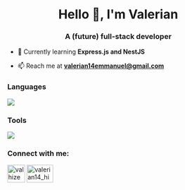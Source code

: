 <h1 align="center">Hello 👋, I'm Valerian</h1>
<h3 align="center">A (future) full-stack developer</h3>

- 🌱 Currently learning **Express.js and NestJS**

- 📫 Reach me at **valerian14emmanuel@gmail.com**

<h3 align="left">Languages</h3>
<img src="https://go-skill-icons.vercel.app/api/icons?i=js,ts,python,java,html,css">
<p align="left"> </p>

<h3 align="left">Tools</h3>
<img src="https://go-skill-icons.vercel.app/api/icons?i=express,nestjs,nodejs,react,tailwind,nextjs,postgresql,mongodb">
<p align="left"> </p>

<h3 align="left">Connect with me:</h3>
<p align="left">
<a href="https://linkedin.com/in/valhize" target="blank"><img align="center" src="https://raw.githubusercontent.com/rahuldkjain/github-profile-readme-generator/master/src/images/icons/Social/linked-in-alt.svg" alt="valhize" height="40" width="40" /></a>
<a href="https://instagram.com/valerian14_hize" target="blank"><img align="center" src="https://raw.githubusercontent.com/rahuldkjain/github-profile-readme-generator/master/src/images/icons/Social/instagram.svg" alt="valerian14_hize" height="40" width="60" /></a>
</p>
